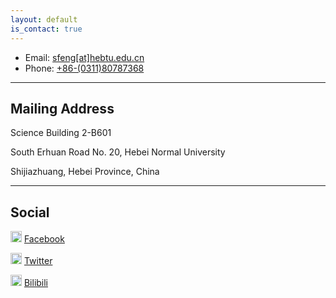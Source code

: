 ```yaml
---
layout: default
is_contact: true
---
```


* Email: [sfeng[at]hebtu.edu.cn](mailto:sfeng[at]hebtu.edu.cn)
* Phone: [+86-(0311)80787368](tel:+86-(0311)80787368)

---

## Mailing Address
Science Building 2-B601

South Erhuan Road No. 20, Hebei Normal University

Shijiazhuang, Hebei Province, China

---

## Social

<img src="https://cdn.jsdelivr.net/npm/simple-icons@6.3.0/icons/facebook.svg" width=18px> [Facebook](#)

<img src="https://cdn.jsdelivr.net/npm/simple-icons@6.3.0/icons/twitter.svg" width=18px> [Twitter](#)

<img src="https://cdn.jsdelivr.net/npm/simple-icons@6.3.0/icons/bilibili.svg" width=18px> [Bilibili]()
